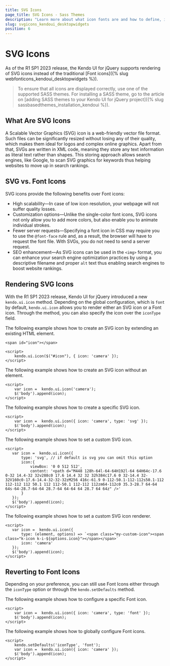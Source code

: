 ```yaml
---
title: SVG Icons
page_title: SVG Icons - Sass Themes
description: "Learn more about what icon fonts are and how to define, implement, and render the available Kendo UI SVG Icons out of the supported list."
slug: svgicons_kendoui_desktopwidgets
position: 6
---
```


# SVG Icons

As of the R1 SP1 2023 release, the Kendo UI for jQuery supports rendering of SVG icons instead of the traditional [Font icons]({% slug webfonticons_kendoui_desktopwidgets %}).

> To ensure that all icons are displayed correctly, use one of the supported SASS themes. For installing a SASS theme, go to the article on [adding SASS themes to your Kendo UI for jQuery project]({% slug sassbasedthemes_installation_kendoui %}).

## What Are SVG Icons

A Scalable Vector Graphics (SVG) icon is a web-friendly vector file format. Such files can be significantly resized without losing any of their quality, which makes them ideal for logos and complex online graphics. Apart from that, SVGs are written in XML code, meaning they store any text information as literal text rather than shapes. This storing approach allows search engines, like Google, to scan SVG graphics for keywords thus helping websites to move up in search rankings.

## SVG vs. Font Icons

SVG icons provide the following benefits over Font icons:

* High scalability&mdash;In case of low icon resolution, your webpage will not suffer quality losses.
* Customization options&mdash;Unlike the single-color font icons, SVG icons not only allow you to add more colors, but also enable you to animate individual strokes.
* Fewer server requests&mdash;Specifying a font icon in CSS may require you to use the `@font-face` rule and, as a result, the browser will have to request the font file. With SVGs, you do not need to send a server request.
* SEO enhancement&mdash;As SVG icons can be used in the `<img>` format, you can enhance your search engine optimization practices by using a descriptive filename and proper `alt` text thus enabling search engines to boost website rankings.

## Rendering SVG Icons

With the R1 SP1 2023 release, Kendo UI for jQuery introduced a new `kendo.ui.icon` method. Depending on the global configuration, which is `font` by default, `kendo.ui.icon` allows you to render either an SVG icon or a Font icon. Through the method, you can also specify the icon over the `iconType` field.

The following example shows how to create an SVG icon by extending an existing HTML element.

```dojo
<span id="icon"></span>

<script>
    kendo.ui.icon($("#icon"), { icon: 'camera' });
</script>
```

The following example shows how to create an SVG icon without an element.

```dojo
<script>
    var icon =  kendo.ui.icon('camera');
    $('body').append(icon);
</script>
```

The following example shows how to create a specific SVG icon.

```dojo
<script>
    var icon =  kendo.ui.icon({ icon: 'camera', type: 'svg' });
    $('body').append(icon);
</script>
```

The following example shows how to set a custom SVG icon.

 ```dojo
 <script>
    var icon =  kendo.ui.icon({
        type: 'svg', // if default is svg you can omit this option
        icon:{
            viewBox: '0 0 512 512',
            content: '<path d="M448 128h-64l-64-64H192l-64 64H64c-17.6 0-32 14.4-32 32v288c0 17.6 14.4 32 32 32h384c17.6 0 32-14.4 32-32V160c0-17.6-14.4-32-32-32zM256 416c-61.9 0-112-50.1-112-112s50.1-112 112-112 112 50.1 112 112-50.1 112-112 112zm64-112c0 35.3-28.7 64-64 64s-64-28.7-64-64 28.7-64 64-64 64 28.7 64 64z" />'
        }
    });
    $('body').append(icon);
</script>
 ```

The following example shows how to set a custom SVG icon renderer.

 ```dojo
 <script>
    var icon =  kendo.ui.icon({
        type: (element, options) => `<span class="my-custom-icon"><span class="k-icon k-i-${options.icon}"></span></span>`
        icon: 'camera'
    });
    $('body').append(icon);
</script>
 ```

## Reverting to Font Icons

Depending on your preference, you can still use Font Icons either through the `iconType` option or through the `kendo.setDefaults` method.

The following example shows how to configure a specific Font icon.

```dojo
<script>
    var icon =  kendo.ui.icon({ icon: 'camera', type: 'font' });
    $('body').append(icon);
</script>
```

The following example shows how to globally configure Font icons.

```dojo
<script>
    kendo.setDefaults('iconType', 'font');
    var icon =  kendo.ui.icon({ icon: 'camera' });
    $('body').append(icon);
</script>
```
